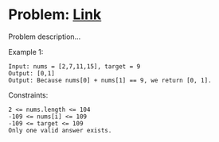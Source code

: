 # Problem: [Link]()

Problem description...

Example 1:
````
Input: nums = [2,7,11,15], target = 9
Output: [0,1]
Output: Because nums[0] + nums[1] == 9, we return [0, 1].
````

Constraints:
````
2 <= nums.length <= 104
-109 <= nums[i] <= 109
-109 <= target <= 109
Only one valid answer exists.
````